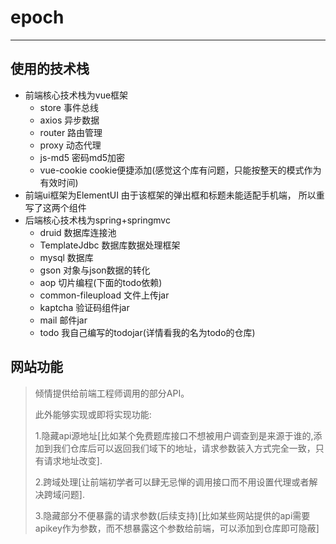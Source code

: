 # epoch
---
## 使用的技术栈
* 前端核心技术栈为vue框架
  * store   事件总线
  * axios    异步数据
  * router  路由管理
  * proxy   动态代理
  * js-md5     密码md5加密
  * vue-cookie cookie便捷添加(感觉这个库有问题，只能按整天的模式作为有效时间)
* 前端ui框架为ElementUI
  由于该框架的弹出框和标题未能适配手机端，
  所以重写了这两个组件
* 后端核心技术栈为spring+springmvc
  * druid   数据库连接池
  * TemplateJdbc 数据库数据处理框架
  * mysql   数据库
  * gson    对象与json数据的转化
  * aop   切片编程(下面的todo依赖)
  * common-fileupload   文件上传jar
  * kaptcha   验证码组件jar
  * mail  邮件jar
  * todo  我自己编写的todojar(详情看我的名为todo的仓库)
## 网站功能
> 倾情提供给前端工程师调用的部分API。
>
> 此外能够实现或即将实现功能:
>
> 1.隐藏api源地址[比如某个免费题库接口不想被用户调查到是来源于谁的,添加到我们仓库后可以返回我们域下的地址，请求参数装入方式完全一致，只有请求地址改变].
>
> 2.跨域处理[让前端初学者可以肆无忌惮的调用接口而不用设置代理或者解决跨域问题]. 
>
> 3.隐藏部分不便暴露的请求参数(后续支持)[比如某些网站提供的api需要apikey作为参数，而不想暴露这个参数给前端，可以添加到仓库即可隐蔽]